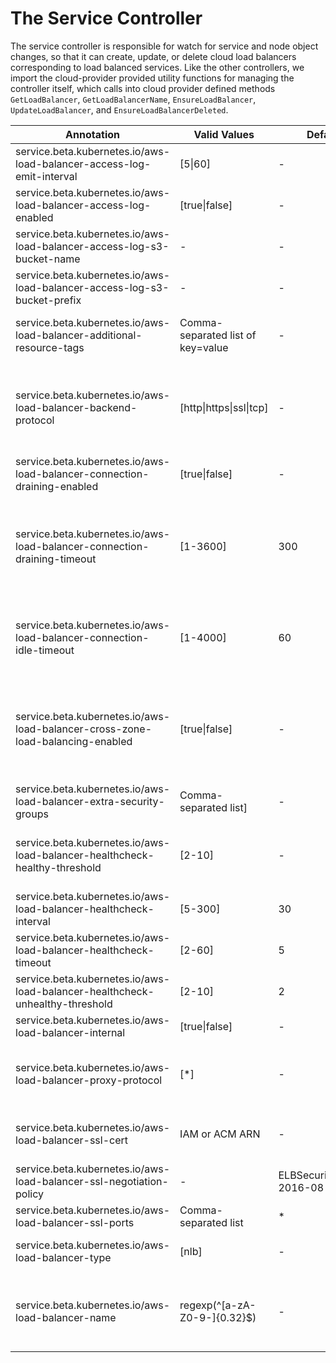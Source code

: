 # The Service Controller

The service controller is responsible for watch for service and node object changes, so that it can create, update, or delete cloud load balancers corresponding to load balanced services.  Like the other controllers, we import the cloud-provider provided utility functions for managing the controller itself, which calls into cloud provider defined methods `GetLoadBalancer`, `GetLoadBalancerName`, `EnsureLoadBalancer`, `UpdateLoadBalancer`, and `EnsureLoadBalancerDeleted`.


| Annotation | Valid Values | Default | Description |
| --- | --- | --- | --- |
| service.beta.kubernetes.io/aws-load-balancer-access-log-emit-interval          | [5\|60]                             | -   | How frequently the load balancer emits [access logs](https://docs.aws.amazon.com/elasticloadbalancing/latest/classic/access-log-collection.html), in minutes.  |
| service.beta.kubernetes.io/aws-load-balancer-access-log-enabled                | [true\|false]                       | -   | If true, access logs is enabled.  |
| service.beta.kubernetes.io/aws-load-balancer-access-log-s3-bucket-name         | -                                   | -   | Access log S3 bucket name.  |
| service.beta.kubernetes.io/aws-load-balancer-access-log-s3-bucket-prefix       | -                                   | -   | Access log S3 bucket prefix.  |
| service.beta.kubernetes.io/aws-load-balancer-additional-resource-tags          | Comma-separated list of key=value | -   | A comma-separated list of key-value pairs which will be recorded as additional tags in the ELB. For example: "Key1=Val1,Key2=Val2,KeyNoVal1=,KeyNoVal2" |
| service.beta.kubernetes.io/aws-load-balancer-backend-protocol                  | [http\|https\|ssl\|tcp]             | -   | Specifies the protocol spoken by the backend (pod) behind a listener. If `http` (default) or `https`, an HTTPS listener that terminates the connection and parses headers is created. If set to `ssl` or `tcp`, a "raw" SSL listener is used. If set to `http` and `aws-load-balancer-ssl-cert` is not used then a HTTP listener is used. |
| service.beta.kubernetes.io/aws-load-balancer-connection-draining-enabled       | [true\|false]                       | -   | Enable [connection draining](https://docs.aws.amazon.com/elasticloadbalancing/latest/classic/config-conn-drain.html). |
| service.beta.kubernetes.io/aws-load-balancer-connection-draining-timeout       | [1-3600]                            | 300 | The maximum time (in seconds) for the load balancer to keep connections alive before reporting the instance as de-registered. The maximum timeout value can be set between 1 and 3,600 seconds (the default is 300 seconds). When the maximum time limit is reached, the load balancer forcibly closes connections to the de-registering instance. |
| service.beta.kubernetes.io/aws-load-balancer-connection-idle-timeout           | [1-4000]                            | 60  | The load balancer has a configured idle timeout period (in seconds) that applies to its connections. If no data has been sent or received by the time that the idle timeout period elapses, the load balancer closes the connection. |
| service.beta.kubernetes.io/aws-load-balancer-cross-zone-load-balancing-enabled | [true\|false]                       | -   | With cross-zone load balancing, each load balancer node for your Classic Load Balancer distributes requests evenly across the registered instances in all enabled Availability Zones. If cross-zone load balancing is disabled, each load balancer node distributes requests evenly across the registered instances in its Availability Zone only. |
| service.beta.kubernetes.io/aws-load-balancer-extra-security-groups             | Comma-separated list]              | -   | Specifies additional security groups to be added to ELB.    |
| service.beta.kubernetes.io/aws-load-balancer-healthcheck-healthy-threshold     | [2-10]                              | -   | Specifies the number of successive successful health checks required for a backend to be considered healthy for traffic. For NLB, healthy-threshold and unhealthy-threshold must be equal. |
| service.beta.kubernetes.io/aws-load-balancer-healthcheck-interval              | [5-300]                             | 30  | Specifies, in seconds, the interval between health checks. |
| service.beta.kubernetes.io/aws-load-balancer-healthcheck-timeout               | [2-60]                              | 5   | The amount of time to wait when receiving a response from the health check, in seconds. |
| service.beta.kubernetes.io/aws-load-balancer-healthcheck-unhealthy-threshold   | [2-10]                              | 2   | The number of consecutive failed health checks that must occur before declaring an EC2 instance unhealthy. |
| service.beta.kubernetes.io/aws-load-balancer-internal                          | [true\|false]                       | -   | Indicates that the load balancer should be internal. |
| service.beta.kubernetes.io/aws-load-balancer-proxy-protocol                    | [*]                                 | -   | Enables the proxy protocol on an ELB. Right now we only accept the value "*" which means enable the proxy protocol on all ELB backends. In the future we could adjust this to allow setting the proxy protocol only on certain backends. |
| service.beta.kubernetes.io/aws-load-balancer-ssl-cert                          | IAM or ACM ARN                    | -   | Requests a secure listener. Value is a valid certificate ARN. For more, see the [elb listener config guide](http://docs.aws.amazon.com/ElasticLoadBalancing/latest/DeveloperGuide/elb-listener-config.html).  CertARN is an IAM or CM certificate ARN. |
| service.beta.kubernetes.io/aws-load-balancer-ssl-negotiation-policy            | -                                   | ELBSecurityPolicy-2016-08 | Specifies SSL negotiation settings for the HTTPS/SSL listeners of your load balancer. Defaults to the default ELB policy. |
| service.beta.kubernetes.io/aws-load-balancer-ssl-ports                         | Comma-separated list                                   | *   | Specifies a comma-separated list of ports that will use SSL/HTTPS listeners. Defaults to all. |
| service.beta.kubernetes.io/aws-load-balancer-type                              | [nlb]                                   | -   | Indicates the type of Load Balancer. The only valid value is nlb.  Leaving this field blank is equivalent to selecting ELB. |
| service.beta.kubernetes.io/aws-load-balancer-name                              | regexp(^[a-zA-Z0-9-]{0.32}$)            | -   | Indicates the type name of AWS Load Balancer Ressource, which should be a maximum of 32 alphanumeric characters including hyphens string. Leaving this field blank is using the default implementation ("a" + uuid(31), without hyphens). |

